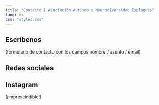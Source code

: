 ```yaml
---
title: "Contacto | Asociación Autismo y Neurodiversidad Esplugues"
lang: es
css: "styles.css"
---
```


## Escríbenos 

(formulario de contacto con los campos nombre / asunto / email)

## Redes sociales

## Instagram

(¡imprescindible!).




